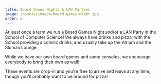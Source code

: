 ```yaml
---
title: Board Games Nights & LAN Parties
image: /assets/images/board-games-night.jpg
order: 5
---
```


At least once a term we run a Board Games Night and/or a LAN Party in the School
of Computer Science! We always have drinks and pizza, with the School providing 
alcoholic drinks, and usually take up the Atrium and the Sloman Lounge.

While we have our own board games and some consoles, we encourage everybody to 
bring their own as well!

These events are drop-in and you're free to arrive and leave at any time, though
you'll probably want to be around for pizza!
